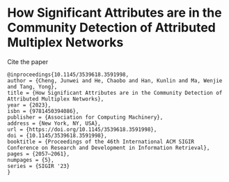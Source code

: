 # How Significant Attributes are in the Community Detection of Attributed Multiplex Networks
Cite the paper

```
@inproceedings{10.1145/3539618.3591998,
author = {Cheng, Junwei and He, Chaobo and Han, Kunlin and Ma, Wenjie and Tang, Yong},
title = {How Significant Attributes are in the Community Detection of Attributed Multiplex Networks},
year = {2023},
isbn = {9781450394086},
publisher = {Association for Computing Machinery},
address = {New York, NY, USA},
url = {https://doi.org/10.1145/3539618.3591998},
doi = {10.1145/3539618.3591998},
booktitle = {Proceedings of the 46th International ACM SIGIR Conference on Research and Development in Information Retrieval},
pages = {2057–2061},
numpages = {5},
series = {SIGIR '23}
}
```
